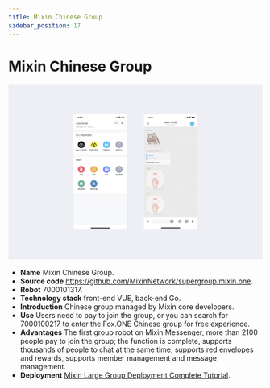 ```yaml
---
title: Mixin Chinese Group
sidebar_position: 17
---
```


# Mixin Chinese Group

![TODO: English Version Img, Mixin Chinese Group](./super-group.png)

- **Name** Mixin Chinese Group.
- **Source code** https://github.com/MixinNetwork/supergroup.mixin.one.
- **Robot** 7000101317.
- **Technology stack** front-end VUE, back-end Go.
- **Introduction** Chinese group managed by Mixin core developers.
- **Use** Users need to pay to join the group, or you can search for 7000100217 to enter the Fox.ONE Chinese group for free experience.
- **Advantages** The first group robot on Mixin Messenger, more than 2100 people pay to join the group; the function is complete, supports thousands of people to chat at the same time, supports red envelopes and rewards, supports member management and message management.
- **Deployment** [Mixin Large Group Deployment Complete Tutorial](https://blog.exin.one/2019/05/25/mixin-super-group/).

